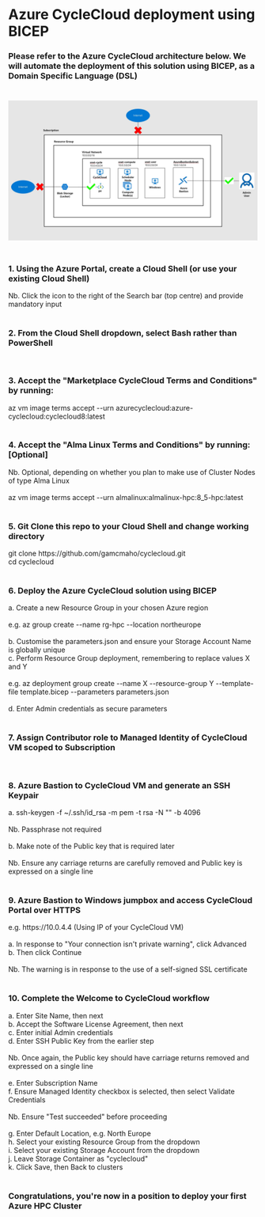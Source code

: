 # Azure CycleCloud deployment using BICEP

<h3>Please refer to the Azure CycleCloud architecture below.  We will automate the deployment of this solution using BICEP, as a Domain Specific Language (DSL)
<br>
<br>
<br>
<img src="https://github.com/gamcmaho/cyclecloud/blob/main/CycleCloud.jpg">
<br>
<br>
<h3>1. Using the Azure Portal, create a Cloud Shell (or use your existing Cloud Shell)</h3>
Nb. Click the icon to the right of the Search bar (top centre) and provide mandatory input
<br>
<br>
<h3>2. From the Cloud Shell dropdown, select Bash rather than PowerShell</h3>
<br>
<h3>3. Accept the "Marketplace CycleCloud Terms and Conditions" by running:</h3>
az vm image terms accept --urn azurecyclecloud:azure-cyclecloud:cyclecloud8:latest
<br>
<br>
<h3>4. Accept the "Alma Linux Terms and Conditions" by running:  [Optional]</h3>
Nb. Optional, depending on whether you plan to make use of Cluster Nodes of type Alma Linux
<br>
<br>
az vm image terms accept --urn almalinux:almalinux-hpc:8_5-hpc:latest
<br>
<br>
<h3>5. Git Clone this repo to your Cloud Shell and change working directory</h3>
git clone https://github.com/gamcmaho/cyclecloud.git
<br>
cd cyclecloud
<br>
<br>
<h3>6. Deploy the Azure CycleCloud solution using BICEP</h3>
a. Create a new Resource Group in your chosen Azure region
<br>
<br>
e.g. az group create --name rg-hpc --location northeurope
<br>
<br>
b. Customise the parameters.json and ensure your Storage Account Name is globally unique
<br>
c. Perform Resource Group deployment, remembering to replace values X and Y
<br>
<br>
e.g. az deployment group create --name X --resource-group Y --template-file template.bicep --parameters parameters.json
<br>
<br>
d. Enter Admin credentials as secure parameters
<br>
<br>
<h3>7. Assign Contributor role to Managed Identity of CycleCloud VM scoped to Subscription</h3>
<br>
<h3>8. Azure Bastion to CycleCloud VM and generate an SSH Keypair</h3>
a. ssh-keygen -f ~/.ssh/id_rsa -m pem -t rsa -N "" -b 4096
<br>
<br>Nb.  Passphrase not required
<br>
<br>
b. Make note of the Public key that is required later
<br>
<br>
Nb. Ensure any carriage returns are carefully removed and Public key is expressed on a single line
<br>
<br>
<h3>9. Azure Bastion to Windows jumpbox and access CycleCloud Portal over HTTPS</h3>
e.g. https://10.0.4.4  (Using IP of your CycleCloud VM)
<br>
<br>
a. In response to "Your connection isn't private warning", click Advanced
<br>
b. Then click Continue
<br>
<br>
Nb. The warning is in response to the use of a self-signed SSL certificate
<br>
<br>
<h3>10. Complete the Welcome to CycleCloud workflow</h3>
a. Enter Site Name, then next
<br>
b. Accept the Software License Agreement, then next
<br>
c. Enter initial Admin credentials
<br>
d. Enter SSH Public Key from the earlier step
<br>
<br>Nb. Once again, the Public key should have carriage returns removed and expressed on a single line
<br>
<br>
e. Enter Subscription Name
<br>
f. Ensure Managed Identity checkbox is selected, then select Validate Credentials
<br>
<br>Nb. Ensure "Test succeeded" before proceeding
<br>
<br>
g. Enter Default Location, e.g. North Europe
<br>
h. Select your existing Resource Group from the dropdown
<br>
i. Select your existing Storage Account from the dropdown
<br>
j. Leave Storage Container as "cyclecloud"
<br>
k. Click Save, then Back to clusters
<br>
<br>
<h3>Congratulations, you're now in a position to deploy your first Azure HPC Cluster</h3>
